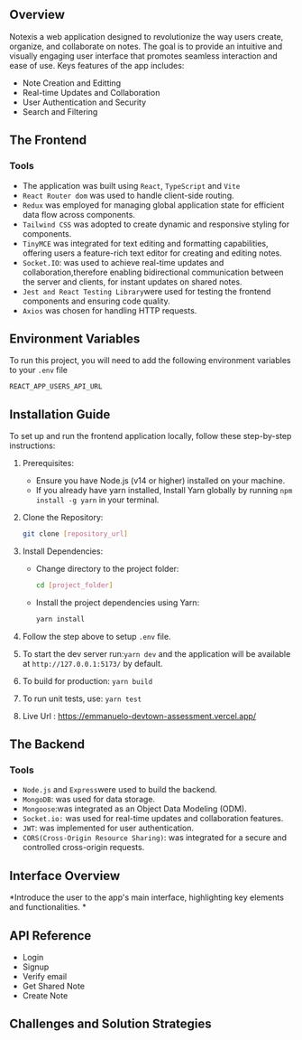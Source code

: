 ## Overview
Notexis a web application designed to revolutionize the way users create, organize, and collaborate on notes. The goal is to provide an intuitive and visually engaging user interface that promotes seamless interaction and ease of use. Keys features of the app includes:
* Note Creation and Editting
* Real-time Updates and Collaboration
* User Authentication and Security
* Search and Filtering

## The Frontend

### Tools
* The application was built using `React`, `TypeScript` and `Vite`
* `React Router dom` was used to handle client-side routing. 
* `Redux` was employed for managing global application state for efficient data flow across components.
* `Tailwind CSS` was adopted to create dynamic and responsive styling for components.
* `TinyMCE` was integrated for text editing and formatting capabilities, offering users a feature-rich text editor for creating and editing notes.
* `Socket.IO`: was used to achieve real-time updates and collaboration,therefore enabling bidirectional communication between the server and clients, for instant updates on shared notes.
* `Jest and React Testing Library`were used for testing the frontend components and ensuring code quality.
* `Axios` was chosen for handling HTTP requests.

## Environment Variables
To run this project, you will need to add the following environment variables to your `.env` file

`REACT_APP_USERS_API_URL`

## Installation Guide
To set up and run the frontend application locally, follow these step-by-step instructions:

1. Prerequisites:
   - Ensure you have Node.js (v14 or higher) installed on your machine.
   - If you already have yarn installed, Install Yarn globally by running `npm install -g yarn` in your terminal.

2. Clone the Repository:
     ```bash
     git clone [repository_url]
     ```

3. Install Dependencies:
   - Change directory to the project folder:
     ```bash
     cd [project_folder]
     ```
   - Install the project dependencies using Yarn:
     ```bash
     yarn install
     ```
4. Follow the step above to setup `.env` file.
5. To start the dev server run:```yarn dev``` and the application will be available at `http://127.0.0.1:5173/` by default.
6. To build for production: ```yarn build```
7. To run unit tests, use: ```yarn test```
8. Live Url : https://emmanuelo-devtown-assessment.vercel.app/

## The Backend

### Tools
*  `Node.js` and `Express`were used to build the backend.
*  `MongoDB`: was used for data storage.
*  `Mongoose`:was integrated as an Object Data Modeling (ODM).
*  `Socket.io:` was used for real-time updates and collaboration features.
*  `JWT`: was implemented for user authentication.
*  `CORS(Cross-Origin Resource Sharing)`: was integrated for a secure and controlled cross-origin requests.

     
## Interface Overview

*Introduce the user to the app's main interface, highlighting key elements and functionalities.
*

## API Reference
* Login
* Signup
* Verify email
* Get Shared Note
* Create Note


## Challenges and Solution Strategies
